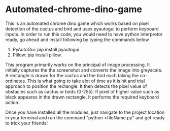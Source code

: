 # Automated-chrome-dino-game
This is an automated chrome dino game which works based on pixel detection of the cactus and bird and uses pyautogui to perform keyboard inputs.
In order to run this code, you would need to have python interpretor ready, 
go ahead and install following by typing the commands below
1. PyAutoGui: pip install pyautogui
2. Pillow: pip install pillow.

This program primarily works on the principal of image processing. It initially captures the the screenshot and converts the image into greyscale. A rectangle is drawn for the cactus and the bird each taking the co-ordinates. This is what going to take alot of time as it is hit and trial approach to position the rectangle. It then detects the pixel value of obstacles such as cactus or birds (0-255). If pixel of higher value such as black appeares in the drawn rectangle, It performs the required keyboard action.

Once you have installed all the modules, just navigate to the project location in your terminal and run the command "python <fileName.py" and get ready to trick your friends!
